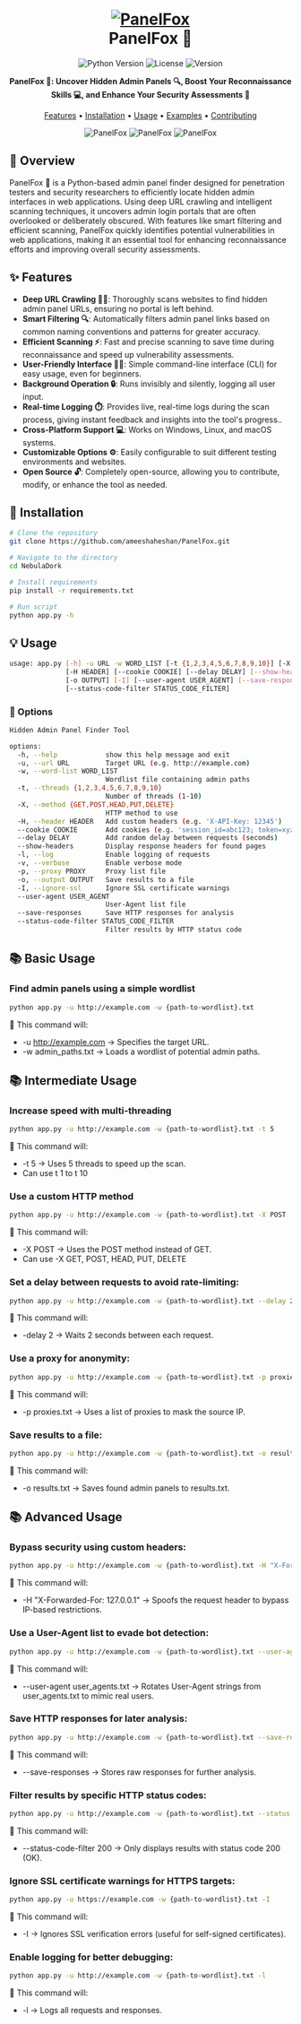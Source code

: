 <h1 align="center">
  <br>
  <a href="https://github.com/ameeshaheshan/PanelFox/"><img src="https://github.com/ameeshaheshan/PanelFox/blob/main/src/banner.png" alt="PanelFox"></a>
  <br>
  PanelFox 🦊
  <br>
</h1>


<div align="center">

![Python Version](https://img.shields.io/badge/python-3.7+-blue.svg)
![License](https://img.shields.io/badge/license-MIT-green.svg)
![Version](https://img.shields.io/badge/version-2.0-blue.svg)

**PanelFox 🦊: Uncover Hidden Admin Panels 🔍, Boost Your Reconnaissance Skills 💻, and Enhance Your Security Assessments 🔐**

[Features](#✨-features) • [Installation](#🚀-installation) • [Usage](#💡-usage) • [Examples](#📚-examples) • [Contributing](#🤝-contributing)

</div>
<div align="center">
  <img src="https://github.com/ameeshaheshan/PanelFox/blob/main/src/img1.png" alt="PanelFox"></a>
  <img src="https://github.com/ameeshaheshan/PanelFox/blob/main/src/img2.png" alt="PanelFox"></a>
  <img src="https://github.com/ameeshaheshan/PanelFox/blob/main/src/img3.png" alt="PanelFox"></a>
</div>

## 🎯 Overview

PanelFox 🦊 is a Python-based admin panel finder designed for penetration testers and security researchers to efficiently locate hidden admin interfaces in web applications. Using deep URL crawling and intelligent scanning techniques, it uncovers admin login portals that are often overlooked or deliberately obscured. With features like smart filtering and efficient scanning, PanelFox quickly identifies potential vulnerabilities in web applications, making it an essential tool for enhancing reconnaissance efforts and improving overall security assessments.

## ✨ Features

- **Deep URL Crawling 🕵️‍♂️**: Thoroughly scans websites to find hidden admin panel URLs, ensuring no portal is left behind.
- **Smart Filtering 🔍**: Automatically filters admin panel links based on common naming conventions and patterns for greater accuracy.
- **Efficient Scanning ⚡**: Fast and precise scanning to save time during reconnaissance and speed up vulnerability assessments.
- **User-Friendly Interface 👨‍💻**: Simple command-line interface (CLI) for easy usage, even for beginners.
- **Background Operation 🔒**: Runs invisibly and silently, logging all user input.
- **Real-time Logging ⏱️**:  Provides live, real-time logs during the scan process, giving instant feedback and insights into the tool's progress..
- **Cross-Platform Support 💻**: Works on Windows, Linux, and macOS systems.
- **Customizable Options ⚙️**: Easily configurable to suit different testing environments and websites.
- **Open Source 🔓**: Completely open-source, allowing you to contribute, modify, or enhance the tool as needed.

## 🚀 Installation

```bash
# Clone the repository
git clone https://github.com/ameeshaheshan/PanelFox.git

# Navigate to the directory
cd NebulaDork

# Install requirements
pip install -r requirements.txt

# Run script
python app.py -h
```

## 💡 Usage

```bash
usage: app.py [-h] -u URL -w WORD_LIST [-t {1,2,3,4,5,6,7,8,9,10}] [-X {GET,POST,HEAD,PUT,DELETE}]
              [-H HEADER] [--cookie COOKIE] [--delay DELAY] [--show-headers] [-l] [-v] [-p PROXY]
              [-o OUTPUT] [-I] [--user-agent USER_AGENT] [--save-responses]
              [--status-code-filter STATUS_CODE_FILTER]
```

### 🔧 Options

```bash
Hidden Admin Panel Finder Tool

options:
  -h, --help            show this help message and exit
  -u, --url URL         Target URL (e.g. http://example.com)
  -w, --word-list WORD_LIST
                        Wordlist file containing admin paths
  -t, --threads {1,2,3,4,5,6,7,8,9,10}
                        Number of threads (1-10)
  -X, --method {GET,POST,HEAD,PUT,DELETE}
                        HTTP method to use
  -H, --header HEADER   Add custom headers (e.g. 'X-API-Key: 12345')
  --cookie COOKIE       Add cookies (e.g. 'session_id=abc123; token=xyz')
  --delay DELAY         Add random delay between requests (seconds)
  --show-headers        Display response headers for found pages
  -l, --log             Enable logging of requests
  -v, --verbose         Enable verbose mode
  -p, --proxy PROXY     Proxy list file
  -o, --output OUTPUT   Save results to a file
  -I, --ignore-ssl      Ignore SSL certificate warnings
  --user-agent USER_AGENT
                        User-Agent list file
  --save-responses      Save HTTP responses for analysis
  --status-code-filter STATUS_CODE_FILTER
                        Filter results by HTTP status code
```

## 📚 Basic Usage

### Find admin panels using a simple wordlist

```bash
python app.py -u http://example.com -w {path-to-wordlist}.txt
```

📌 This command will:
- -u http://example.com → Specifies the target URL.
- -w admin_paths.txt → Loads a wordlist of potential admin paths.

## 📚 Intermediate Usage

### Increase speed with multi-threading

```bash
python app.py -u http://example.com -w {path-to-wordlist}.txt -t 5
```

📌 This command will:
- -t 5 → Uses 5 threads to speed up the scan.
- Can use t 1 to t 10

### Use a custom HTTP method

```bash
python app.py -u http://example.com -w {path-to-wordlist}.txt -X POST
```

📌 This command will:
- -X POST → Uses the POST method instead of GET.
- Can use -X GET, POST, HEAD, PUT, DELETE

### Set a delay between requests to avoid rate-limiting:

```bash
python app.py -u http://example.com -w {path-to-wordlist}.txt --delay 2
```

📌 This command will:
- -delay 2 → Waits 2 seconds between each request.

### Use a proxy for anonymity:
```bash
python app.py -u http://example.com -w {path-to-wordlist}.txt -p proxies.txt
```

📌 This command will:
- -p proxies.txt → Uses a list of proxies to mask the source IP.

### Save results to a file:
```bash
python app.py -u http://example.com -w {path-to-wordlist}.txt -o results.txt
```

📌 This command will:
- -o results.txt → Saves found admin panels to results.txt.

## 📚 Advanced Usage

### Bypass security using custom headers:
```bash
python app.py -u http://example.com -w {path-to-wordlist}.txt -H "X-Forwarded-For: 127.0.0.1"
```

📌 This command will:
- -H "X-Forwarded-For: 127.0.0.1" → Spoofs the request header to bypass IP-based restrictions.

### Use a User-Agent list to evade bot detection:
```bash
python app.py -u http://example.com -w {path-to-wordlist}.txt --user-agent user_agents.txt
```
📌 This command will:
- --user-agent user_agents.txt → Rotates User-Agent strings from user_agents.txt to mimic real users.

### Save HTTP responses for later analysis:
```bash
python app.py -u http://example.com -w {path-to-wordlist}.txt --save-responses
```

📌 This command will:
- --save-responses → Stores raw responses for further analysis.

### Filter results by specific HTTP status codes:
```bash
python app.py -u http://example.com -w {path-to-wordlist}.txt --status-code-filter 200
```

📌 This command will:
- --status-code-filter 200 → Only displays results with status code 200 (OK).

### Ignore SSL certificate warnings for HTTPS targets:
```bash
python app.py -u https://example.com -w {path-to-wordlist}.txt -I
```

📌 This command will:
- -I → Ignores SSL verification errors (useful for self-signed certificates).
  
### Enable logging for better debugging:
```bash
python app.py -u http://example.com -w {path-to-wordlist}.txt -l
```
📌 This command will:
- -l → Logs all requests and responses.
